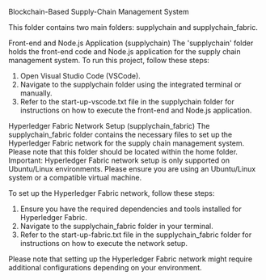 Blockchain-Based Supply-Chain Management System

This folder contains two main folders: supplychain and supplychain_fabric.

Front-end and Node.js Application (supplychain)
The 'supplychain' folder holds the front-end code and Node.js application for the supply chain management system. To run this project, follow these steps:

1. Open Visual Studio Code (VSCode).
2. Navigate to the supplychain folder using the integrated terminal or manually.
3. Refer to the start-up-vscode.txt file in the supplychain folder for instructions on how to execute the front-end and Node.js application.

Hyperledger Fabric Network Setup (supplychain_fabric)
The supplychain_fabric folder contains the necessary files to set up the Hyperledger Fabric network for the supply chain management system. Please note that this folder should be located within the home folder.
Important: Hyperledger Fabric network setup is only supported on Ubuntu/Linux environments. Please ensure you are using an Ubuntu/Linux system or a compatible virtual machine.

To set up the Hyperledger Fabric network, follow these steps:

1. Ensure you have the required dependencies and tools installed for Hyperledger Fabric.
2. Navigate to the supplychain_fabric folder in your terminal.
3. Refer to the start-up-fabric.txt file in the supplychain_fabric folder for instructions on how to execute the network setup.

Please note that setting up the Hyperledger Fabric network might require additional configurations depending on your environment.